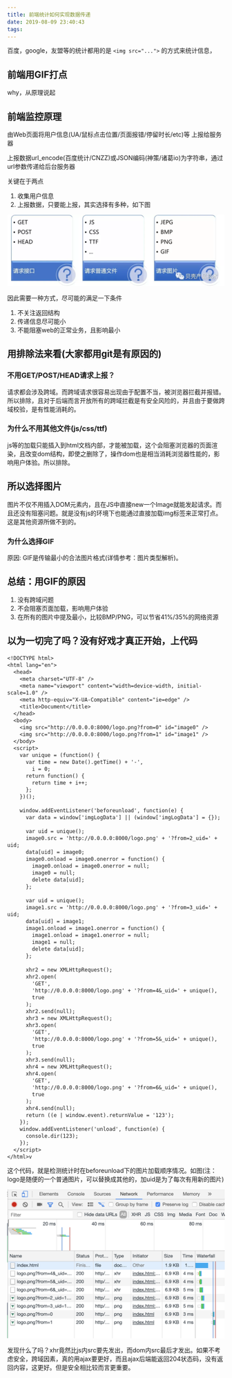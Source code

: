 ```yaml
---
title: 前端统计如何实现数据传递
date: 2019-08-09 23:40:43
tags:
---
```


百度，google，友盟等的统计都用的是 `<img src="...">` 的方式来统计信息，

## 前端用GIF打点

  why，从原理说起

## 前端监控原理

由Web页面将用户信息(UA/鼠标点击位置/页面报错/停留时长/etc)等 上报给服务器

上报数据url_encode(百度统计/CNZZ)或JSON编码(神策/诸葛io)为字符串，通过url参数传递给后台服务器

关键在于两点

1. 收集用户信息
2. 上报数据，只要能上报，其实选择有多种，如下图

![20190810002049.png](https://raw.githubusercontent.com/LiDengHui/images/master/img20190810002049.png)

因此需要一种方式，尽可能的满足一下条件

1. 不关注返回结构
2. 传递信息尽可能小
3. 不能阻塞web的正常业务，且影响最小

## 用排除法来看(大家都用git是有原因的)

### 不用GET/POST/HEAD请求上报？

请求都会涉及跨域。而跨域请求很容易出现由于配置不当，被浏览器拦截并报错。所以排除，且对于后端而言开放所有的跨域拦截是有安全风险的，并且由于要做跨域校验，是有性能消耗的。

### 为什么不用其他文件(js/css/ttf)

js等的加载只能插入到html文档内部，才能被加载，这个会阻塞浏览器的页面渲染，且改变dom结构，即使之删除了，操作dom也是相当消耗浏览器性能的，影响用户体验。所以排除。

## 所以选择图片

图片不仅不用插入DOM元素内，且在JS中直接new一个Image就能发起请求。而且还没有阻塞问题。就是没有js的环境下也能通过直接加载img标签来正常打点。这是其他资源所做不到的。

### 为什么选择GIF

原因: GIF是传输最小的合法图片格式(详情参考：图片类型解析)。

## 总结：用GIF的原因

1. 没有跨域问题
2. 不会阻塞页面加载，影响用户体验
3. 在所有的图片中提及最小，比较BMP/PNG，可以节省41%/35%的网络资源


## 以为一切完了吗？没有好戏才真正开始，上代码

    <!DOCTYPE html>
    <html lang="en">
      <head>
        <meta charset="UTF-8" />
        <meta name="viewport" content="width=device-width, initial-scale=1.0" />
        <meta http-equiv="X-UA-Compatible" content="ie=edge" />
        <title>Document</title>
      </head>
      <body>
        <img src="http://0.0.0.0:8000/logo.png?from=0" id="image0" />
        <img src="http://0.0.0.0:8000/logo.png?from=1" id="image1" />
      </body>
      <script>
        var unique = (function() {
          var time = new Date().getTime() + '-',
            i = 0;
          return function() {
            return time + i++;
          };
        })();

        window.addEventListener('beforeunload', function(e) {
          var data = window['imgLogData'] || (window['imgLogData'] = {});

          var uid = unique();
          image0.src = 'http://0.0.0.0:8000/logo.png' + '?from=2_uid=' + uid;
          data[uid] = image0;
          image0.onload = image0.onerror = function() {
            image0.onload = image0.onerror = null;
            image0 = null;
            delete data[uid];
          };

          var uid = unique();
          image1.src = 'http://0.0.0.0:8000/logo.png' + '?from=3_uid=' + uid;
          data[uid] = image1;
          image1.onload = image1.onerror = function() {
            image1.onload = image1.onerror = null;
            image1 = null;
            delete data[uid];
          };

          xhr2 = new XMLHttpRequest();
          xhr2.open(
            'GET',
            'http://0.0.0.0:8000/logo.png' + '?from=4&_uid=' + unique(),
            true
          );
          xhr2.send(null);
          xhr3 = new XMLHttpRequest();
          xhr3.open(
            'GET',
            'http://0.0.0.0:8000/logo.png' + '?from=5&_uid=' + unique(),
            true
          );
          xhr3.send(null);
          xhr4 = new XMLHttpRequest();
          xhr4.open(
            'GET',
            'http://0.0.0.0:8000/logo.png' + '?from=6&_uid=' + unique(),
            true
          );
          xhr4.send(null);
          return ((e | window.event).returnValue = '123');
        });
        window.addEventListener('unload', function(e) {
          console.dir(123);
        });
      </script>
    </html>v

这个代码，就是检测统计时在beforeunload下的图片加载顺序情况。如图(注：logo是随便的一个普通图片，可以替换成其他的，加uid是为了每次有用新的图片)

![20190810004819.png](https://raw.githubusercontent.com/LiDengHui/images/master/img20190810004819.png)

发现什么了吗？xhr竟然比js内src要先发出，而dom内src最后才发出。如果不考虑安全，跨域因素，真的用ajax要更好，而且ajax后端能返回204状态码，没有返回内容，这更好。但是安全相比较而言更重要。